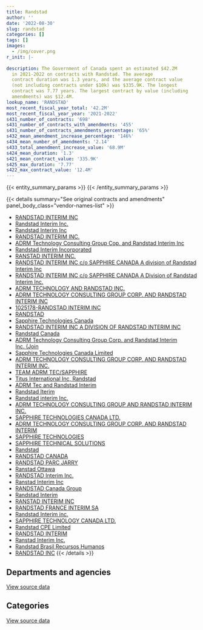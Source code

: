 ```yaml
---
title: Randstad
author: ''
date: '2022-08-30'
slug: randstad
categories: []
tags: []
images:
  - /img/cover.png
r_init: |-
  
description: The Government of Canada spent an estimated $42.2M
  in 2021-2022 on contracts with Randstad. The average
  contract duration was 1.3 years, and the average contract value
  (not including contracts under $10k) was $335.9K. The longest
  contract was 7.77 years. The largest contract by value (including
  amendments) was $12.4M.
lookup_name: 'RANDSTAD'
most_recent_fiscal_year_total: '42.2M'
most_recent_fiscal_year_year: '2021-2022'
s431_number_of_contracts: '698'
s431_number_of_contracts_with_amendments: '455'
s431_number_of_contracts_amendments_percentage: '65%'
s432_mean_amendment_increase_percentage: '146%'
s434_mean_number_of_amendments: '2.14'
s433_total_amendment_increase_value: '68.9M'
s424_mean_duration: '1.3'
s421_mean_contract_value: '335.9K'
s425_max_duration: '7.77'
s422_max_contract_value: '12.4M'
---
```


<script src="/rmarkdown-libs/htmlwidgets/htmlwidgets.js"></script>
<link href="/rmarkdown-libs/datatables-css/datatables-crosstalk.css" rel="stylesheet" />
<script src="/rmarkdown-libs/datatables-binding/datatables.js"></script>
<script src="/rmarkdown-libs/jquery/jquery-3.6.0.min.js"></script>
<link href="/rmarkdown-libs/dt-core-bootstrap/css/dataTables.bootstrap.min.css" rel="stylesheet" />
<link href="/rmarkdown-libs/dt-core-bootstrap/css/dataTables.bootstrap.extra.css" rel="stylesheet" />
<script src="/rmarkdown-libs/dt-core-bootstrap/js/jquery.dataTables.min.js"></script>
<script src="/rmarkdown-libs/dt-core-bootstrap/js/dataTables.bootstrap.min.js"></script>
<link href="/rmarkdown-libs/crosstalk/css/crosstalk.min.css" rel="stylesheet" />
<script src="/rmarkdown-libs/crosstalk/js/crosstalk.min.js"></script>
<script src="/rmarkdown-libs/htmlwidgets/htmlwidgets.js"></script>
<link href="/rmarkdown-libs/datatables-css/datatables-crosstalk.css" rel="stylesheet" />
<script src="/rmarkdown-libs/datatables-binding/datatables.js"></script>
<script src="/rmarkdown-libs/jquery/jquery-3.6.0.min.js"></script>
<link href="/rmarkdown-libs/dt-core-bootstrap/css/dataTables.bootstrap.min.css" rel="stylesheet" />
<link href="/rmarkdown-libs/dt-core-bootstrap/css/dataTables.bootstrap.extra.css" rel="stylesheet" />
<script src="/rmarkdown-libs/dt-core-bootstrap/js/jquery.dataTables.min.js"></script>
<script src="/rmarkdown-libs/dt-core-bootstrap/js/dataTables.bootstrap.min.js"></script>
<link href="/rmarkdown-libs/crosstalk/css/crosstalk.min.css" rel="stylesheet" />
<script src="/rmarkdown-libs/crosstalk/js/crosstalk.min.js"></script>

{{< entity_summary_params >}}
{{< /entity_summary_params >}}

{{< details summary="See original contracts and amendments" panel_body_class="vendor-names-list" >}}
- [RANDSTAD INTERIM INC](https://search.open.canada.ca/en/ct/?sort=contract_value_f%20desc&page=1&search_text=%22RANDSTAD%20INTERIM%20INC%22)
- [Randstad Interim Inc.](https://search.open.canada.ca/en/ct/?sort=contract_value_f%20desc&page=1&search_text=%22Randstad%20Interim%20Inc.%22)
- [Randstad Interim Inc](https://search.open.canada.ca/en/ct/?sort=contract_value_f%20desc&page=1&search_text=%22Randstad%20Interim%20Inc%22)
- [RANDSTAD INTERIM INC.](https://search.open.canada.ca/en/ct/?sort=contract_value_f%20desc&page=1&search_text=%22RANDSTAD%20INTERIM%20INC.%22)
- [ADRM Technology Consulting Group Cop. and Randstad Interim Inc](https://search.open.canada.ca/en/ct/?sort=contract_value_f%20desc&page=1&search_text=%22ADRM%20Technology%20Consulting%20Group%20Cop.%20and%20Randstad%20Interim%20Inc%22)
- [Randstad Interim Incorporated](https://search.open.canada.ca/en/ct/?sort=contract_value_f%20desc&page=1&search_text=%22Randstad%20Interim%20Incorporated%22)
- [RANSTAD INTERIM INC.](https://search.open.canada.ca/en/ct/?sort=contract_value_f%20desc&page=1&search_text=%22RANSTAD%20INTERIM%20INC.%22)
- [RANDSTAD INTERIM INC c/o SAPPHIRE CANADA A division of Randstad Interim Inc](https://search.open.canada.ca/en/ct/?sort=contract_value_f%20desc&page=1&search_text=%22RANDSTAD%20INTERIM%20INC%20c%2fo%20SAPPHIRE%20CANADA%20A%20division%20of%20Randstad%20Interim%20Inc%22)
- [RANDSTAD INTERIM INC c/o SAPPHIRE CANADA A Division of Randstad Interim Inc.](https://search.open.canada.ca/en/ct/?sort=contract_value_f%20desc&page=1&search_text=%22RANDSTAD%20INTERIM%20INC%20c%2fo%20SAPPHIRE%20CANADA%20A%20Division%20of%20Randstad%20Interim%20Inc.%22)
- [ADRM TECHNOLOGY AND RANDSTAD INC.](https://search.open.canada.ca/en/ct/?sort=contract_value_f%20desc&page=1&search_text=%22ADRM%20TECHNOLOGY%20AND%20RANDSTAD%20INC.%22)
- [ADRM TECHNOLOGY CONSULTING GROUP CORP. AND RANDSTAD INTERIM INC](https://search.open.canada.ca/en/ct/?sort=contract_value_f%20desc&page=1&search_text=%22ADRM%20TECHNOLOGY%20CONSULTING%20GROUP%20CORP.%20AND%20RANDSTAD%20INTERIM%20INC%22)
- [1025178-RANDSTAD INTERIM INC](https://search.open.canada.ca/en/ct/?sort=contract_value_f%20desc&page=1&search_text=%221025178-RANDSTAD%20INTERIM%20INC%22)
- [RANDSTAD](https://search.open.canada.ca/en/ct/?sort=contract_value_f%20desc&page=1&search_text=%22RANDSTAD%22)
- [Sapphire Technologies Canada](https://search.open.canada.ca/en/ct/?sort=contract_value_f%20desc&page=1&search_text=%22Sapphire%20Technologies%20Canada%22)
- [RANDSTAD INTERIM INC A DIVISION OF RANDSTAD INTERIM INC](https://search.open.canada.ca/en/ct/?sort=contract_value_f%20desc&page=1&search_text=%22RANDSTAD%20INTERIM%20INC%20A%20DIVISION%20OF%20RANDSTAD%20INTERIM%20INC%22)
- [Randstad Canada](https://search.open.canada.ca/en/ct/?sort=contract_value_f%20desc&page=1&search_text=%22Randstad%20Canada%22)
- [ADRM Technology Consulting Group Corp. and Randstad Interim Inc. (Join](https://search.open.canada.ca/en/ct/?sort=contract_value_f%20desc&page=1&search_text=%22ADRM%20Technology%20Consulting%20Group%20Corp.%20and%20Randstad%20Interim%20Inc.%20%28Join%22)
- [Sapphire Technologies Canada Limited](https://search.open.canada.ca/en/ct/?sort=contract_value_f%20desc&page=1&search_text=%22Sapphire%20Technologies%20Canada%20Limited%22)
- [ADRM TECHNOLOGY CONSULTING GROUP CORP. AND RANDSTAD INTERIM INC.](https://search.open.canada.ca/en/ct/?sort=contract_value_f%20desc&page=1&search_text=%22ADRM%20TECHNOLOGY%20CONSULTING%20GROUP%20CORP.%20AND%20RANDSTAD%20INTERIM%20INC.%22)
- [TEAM ADRM TEC/SAPPHIRE](https://search.open.canada.ca/en/ct/?sort=contract_value_f%20desc&page=1&search_text=%22TEAM%20ADRM%20TEC%2fSAPPHIRE%22)
- [Titus International Inc, Randstad](https://search.open.canada.ca/en/ct/?sort=contract_value_f%20desc&page=1&search_text=%22Titus%20International%20Inc%2c%20Randstad%22)
- [ADRM Tec and Randstad Interim](https://search.open.canada.ca/en/ct/?sort=contract_value_f%20desc&page=1&search_text=%22ADRM%20Tec%20and%20Randstad%20Interim%22)
- [Randstad Iterim](https://search.open.canada.ca/en/ct/?sort=contract_value_f%20desc&page=1&search_text=%22Randstad%20Iterim%22)
- [Randstad interim Inc.](https://search.open.canada.ca/en/ct/?sort=contract_value_f%20desc&page=1&search_text=%22Randstad%20interim%20Inc.%22)
- [ADRM TECHNOLOGY CONSULTING GROUP AND RANDSTAD INTERIM INC.](https://search.open.canada.ca/en/ct/?sort=contract_value_f%20desc&page=1&search_text=%22ADRM%20TECHNOLOGY%20CONSULTING%20GROUP%20AND%20RANDSTAD%20INTERIM%20INC.%22)
- [SAPPHIRE TECHNOLOGIES CANADA LTD.](https://search.open.canada.ca/en/ct/?sort=contract_value_f%20desc&page=1&search_text=%22SAPPHIRE%20TECHNOLOGIES%20CANADA%20LTD.%22)
- [ADRM TECHNOLOGY CONSULTING GROUP CORP. AND RANDSTAD INTERIM](https://search.open.canada.ca/en/ct/?sort=contract_value_f%20desc&page=1&search_text=%22ADRM%20TECHNOLOGY%20CONSULTING%20GROUP%20CORP.%20AND%20RANDSTAD%20INTERIM%22)
- [SAPPHIRE TECHNOLOGIES](https://search.open.canada.ca/en/ct/?sort=contract_value_f%20desc&page=1&search_text=%22SAPPHIRE%20TECHNOLOGIES%22)
- [SAPPHIRE TECHNICAL SOLUTIONS](https://search.open.canada.ca/en/ct/?sort=contract_value_f%20desc&page=1&search_text=%22SAPPHIRE%20TECHNICAL%20SOLUTIONS%22)
- [Randstad](https://search.open.canada.ca/en/ct/?sort=contract_value_f%20desc&page=1&search_text=%22Randstad%22)
- [RANDSTAD CANADA](https://search.open.canada.ca/en/ct/?sort=contract_value_f%20desc&page=1&search_text=%22RANDSTAD%20CANADA%22)
- [RANDSTAD PARC JARRY](https://search.open.canada.ca/en/ct/?sort=contract_value_f%20desc&page=1&search_text=%22RANDSTAD%20PARC%20JARRY%22)
- [Ranstad Ottawa](https://search.open.canada.ca/en/ct/?sort=contract_value_f%20desc&page=1&search_text=%22Ranstad%20Ottawa%22)
- [RANDSTAD Interim Inc.](https://search.open.canada.ca/en/ct/?sort=contract_value_f%20desc&page=1&search_text=%22RANDSTAD%20Interim%20Inc.%22)
- [Ranstad Interim Inc](https://search.open.canada.ca/en/ct/?sort=contract_value_f%20desc&page=1&search_text=%22Ranstad%20Interim%20Inc%22)
- [RANDSTAD Canada Group](https://search.open.canada.ca/en/ct/?sort=contract_value_f%20desc&page=1&search_text=%22RANDSTAD%20Canada%20Group%22)
- [Randstad Interim](https://search.open.canada.ca/en/ct/?sort=contract_value_f%20desc&page=1&search_text=%22Randstad%20Interim%22)
- [RANSTAD INTERIM INC](https://search.open.canada.ca/en/ct/?sort=contract_value_f%20desc&page=1&search_text=%22RANSTAD%20INTERIM%20INC%22)
- [RANDSTAD FRANCE INTERIM SA](https://search.open.canada.ca/en/ct/?sort=contract_value_f%20desc&page=1&search_text=%22RANDSTAD%20FRANCE%20INTERIM%20SA%22)
- [Randstad Interim inc.](https://search.open.canada.ca/en/ct/?sort=contract_value_f%20desc&page=1&search_text=%22Randstad%20Interim%20inc.%22)
- [SAPPHIRE TECHNOLOGY CANADA LTD.](https://search.open.canada.ca/en/ct/?sort=contract_value_f%20desc&page=1&search_text=%22SAPPHIRE%20TECHNOLOGY%20CANADA%20LTD.%22)
- [Randstad CPE Limited](https://search.open.canada.ca/en/ct/?sort=contract_value_f%20desc&page=1&search_text=%22Randstad%20CPE%20Limited%22)
- [RANDSTAD INTERIM](https://search.open.canada.ca/en/ct/?sort=contract_value_f%20desc&page=1&search_text=%22RANDSTAD%20INTERIM%22)
- [Ranstad Interim Inc.](https://search.open.canada.ca/en/ct/?sort=contract_value_f%20desc&page=1&search_text=%22Ranstad%20Interim%20Inc.%22)
- [Randstad Brasil Recursos Humanos](https://search.open.canada.ca/en/ct/?sort=contract_value_f%20desc&page=1&search_text=%22Randstad%20Brasil%20Recursos%20Humanos%22)
- [RANDSTAD INC](https://search.open.canada.ca/en/ct/?sort=contract_value_f%20desc&page=1&search_text=%22RANDSTAD%20INC%22)
{{< /details >}}

## Departments and agencies

<div id="htmlwidget-1" style="width:100%;height:auto;" class="datatables html-widget"></div>
<script type="application/json" data-for="htmlwidget-1">{"x":{"style":"bootstrap","filter":"none","vertical":false,"data":[["<a href=\"/departments/aafc-aac/\">Agriculture and Agri-Food Canada<\/a>","<a href=\"/departments/aandc-aadnc/\">Crown-Indigenous Relations and Northern Affairs Canada<\/a>","<a href=\"/departments/atssc-scdata/\">Administrative Tribunals Support Service of Canada<\/a>","<a href=\"/departments/cbsa-asfc/\">Canada Border Services Agency<\/a>","<a href=\"/departments/cfia-acia/\">Canadian Food Inspection Agency<\/a>","<a href=\"/departments/cic/\">Immigration, Refugees and Citizenship Canada<\/a>","<a href=\"/departments/cnsc-ccsn/\">Canadian Nuclear Safety Commission<\/a>","<a href=\"/departments/cra-arc/\">Canada Revenue Agency<\/a>","<a href=\"/departments/dfatd-maecd/\">Global Affairs Canada<\/a>","<a href=\"/departments/dfo-mpo/\">Fisheries and Oceans Canada<\/a>","<a href=\"/departments/dnd-mdn/\">National Defence<\/a>","<a href=\"/departments/ec/\">Environment and Climate Change Canada<\/a>","<a href=\"/departments/elections/\">Elections Canada<\/a>","<a href=\"/departments/esdc-edsc/\">Employment and Social Development Canada<\/a>","<a href=\"/departments/fintrac-canafe/\">Financial Transactions and Reports Analysis Centre of Canada<\/a>","<a href=\"/departments/hc-sc/\">Health Canada<\/a>","<a href=\"/departments/ic/\">Innovation, Science and Economic Development Canada<\/a>","<a href=\"/departments/nfb-onf/\">National Film Board<\/a>","<a href=\"/departments/nrc-cnrc/\">National Research Council Canada<\/a>","<a href=\"/departments/nrcan-rncan/\">Natural Resources Canada<\/a>","<a href=\"/departments/osfi-bsif/\">Office of the Superintendent of Financial Institutions Canada<\/a>","<a href=\"/departments/osgg-bsgg/\">Office of the Secretary to the Governor General<\/a>","<a href=\"/departments/pco-bcp/\">Privy Council Office<\/a>","<a href=\"/departments/phac-aspc/\">Public Health Agency of Canada<\/a>","<a href=\"/departments/psc-cfp/\">Public Service Commission of Canada<\/a>","<a href=\"/departments/pwgsc-tpsgc/\">Public Services and Procurement Canada<\/a>","<a href=\"/departments/ssc-spc/\">Shared Services Canada<\/a>","<a href=\"/departments/tbs-sct/\">Treasury Board of Canada Secretariat<\/a>","<a href=\"/departments/tc/\">Transport Canada<\/a>"],[1266264.74,4074.75,30542.54,4408780.62,149362.6,7582866.14,386959.36,3541700.95,825363.76,160780.01,1649455.87,37479.16,465057.8,1844084.11,null,687071.75,789405.96,13423.62,873.94,11512.44,104422.86,295989.03,null,17522.72,106124.86,41754.28,700259.44,692655.8,60756.43],[2244207.71,null,null,4924387.03,149771.81,9253658.26,450749.38,668728.49,643860.17,564210.14,1959515.81,37581.84,602469.32,2069393.95,151872,892650.06,1851043.05,4439.91,null,40129.13,null,49466.66,50602.12,null,223228.16,4916.05,674221.72,824823.91,5232.22],[971811.25,null,null,3214448.39,149362.6,7108474.06,307675.99,1900981,923110.5,67482.35,1944344.1,1153638.68,358165.45,7366048.13,null,328992.76,1537014.47,null,0,39863.35,null,null,62397.88,null,222618.25,755326,619933.3,800275.61,29380.93],[null,null,null,3220155.02,null,9227925.47,450518.84,3631439.94,2487500.1,128221.1,1944344.1,2184921.42,179573.36,9892509.88,null,1104025.21,1704401.55,null,0,null,null,null,null,null,116493.38,4909619,194507.04,760460.06,29380.93]],"container":"<table class=\"table table-striped table-hover row-border order-column display\">\n  <thead>\n    <tr>\n      <th>Department<\/th>\n      <th>2018-2019<\/th>\n      <th>2019-2020<\/th>\n      <th>2020-2021<\/th>\n      <th>2021-2022<\/th>\n    <\/tr>\n  <\/thead>\n<\/table>","options":{"order":[[4,"desc"]],"pageLength":10,"autoWidth":true,"columnDefs":[{"targets":1,"render":"function(data, type, row, meta) {\n    return type !== 'display' ? data : DTWidget.formatCurrency(data, \"$\", 2, 3, \",\", \".\", true, null);\n  }"},{"targets":2,"render":"function(data, type, row, meta) {\n    return type !== 'display' ? data : DTWidget.formatCurrency(data, \"$\", 2, 3, \",\", \".\", true, null);\n  }"},{"targets":3,"render":"function(data, type, row, meta) {\n    return type !== 'display' ? data : DTWidget.formatCurrency(data, \"$\", 2, 3, \",\", \".\", true, null);\n  }"},{"targets":4,"render":"function(data, type, row, meta) {\n    return type !== 'display' ? data : DTWidget.formatCurrency(data, \"$\", 2, 3, \",\", \".\", true, null);\n  }"},{"width":"16%","targets":[1,2,3,4]},{"className":"dt-right","targets":[1,2,3,4]}],"orderClasses":false}},"evals":["options.columnDefs.0.render","options.columnDefs.1.render","options.columnDefs.2.render","options.columnDefs.3.render"],"jsHooks":[]}</script>
<p class="text-right">
<a href="https://github.com/GoC-Spending/contracts-data/tree/main/data/out/vendors/randstad/summary_by_fiscal_year_by_department.csv" class="source-data-link btn btn-link">View source data</a>
</p>

## Categories

<div id="htmlwidget-2" style="width:100%;height:auto;" class="datatables html-widget"></div>
<script type="application/json" data-for="htmlwidget-2">{"x":{"style":"bootstrap","filter":"none","vertical":false,"data":[["<a href=\"/categories/other/\">(Other)<\/a>","<a href=\"/categories/facilities_and_construction/\">Facilities and construction<\/a>","<a href=\"/categories/office_management/\">Office management<\/a>","<a href=\"/categories/professional_services/\">Professional services<\/a>","<a href=\"/categories/information_technology/\">Information technology<\/a>","<a href=\"/categories/industrial_products_and_services/\">Industrial products and services<\/a>","<a href=\"/categories/human_capital/\">Human capital<\/a>"],[null,null,167603.51,3645726.13,21906961.88,16290.08,137963.96],[null,5232.22,168062.7,4637590.67,23404544.96,null,125728.32],[null,29380.93,167603.51,5755855.21,23783120.58,null,125384.8],[1556521.74,29380.93,101480.48,15074074.31,25275162.59,null,129376.34]],"container":"<table class=\"table table-striped table-hover row-border order-column display\">\n  <thead>\n    <tr>\n      <th>Category<\/th>\n      <th>2018-2019<\/th>\n      <th>2019-2020<\/th>\n      <th>2020-2021<\/th>\n      <th>2021-2022<\/th>\n    <\/tr>\n  <\/thead>\n<\/table>","options":{"order":[[4,"desc"]],"dom":"t","pageLength":30,"autoWidth":true,"columnDefs":[{"targets":1,"render":"function(data, type, row, meta) {\n    return type !== 'display' ? data : DTWidget.formatCurrency(data, \"$\", 2, 3, \",\", \".\", true, null);\n  }"},{"targets":2,"render":"function(data, type, row, meta) {\n    return type !== 'display' ? data : DTWidget.formatCurrency(data, \"$\", 2, 3, \",\", \".\", true, null);\n  }"},{"targets":3,"render":"function(data, type, row, meta) {\n    return type !== 'display' ? data : DTWidget.formatCurrency(data, \"$\", 2, 3, \",\", \".\", true, null);\n  }"},{"targets":4,"render":"function(data, type, row, meta) {\n    return type !== 'display' ? data : DTWidget.formatCurrency(data, \"$\", 2, 3, \",\", \".\", true, null);\n  }"},{"width":"16%","targets":[1,2,3,4]},{"className":"dt-right","targets":[1,2,3,4]}],"orderClasses":false,"lengthMenu":[10,25,30,50,100]}},"evals":["options.columnDefs.0.render","options.columnDefs.1.render","options.columnDefs.2.render","options.columnDefs.3.render"],"jsHooks":[]}</script>
<p class="text-right">
<a href="https://github.com/GoC-Spending/contracts-data/tree/main/data/out/vendors/randstad/summary_by_fiscal_year_by_category.csv" class="source-data-link btn btn-link">View source data</a>
</p>
